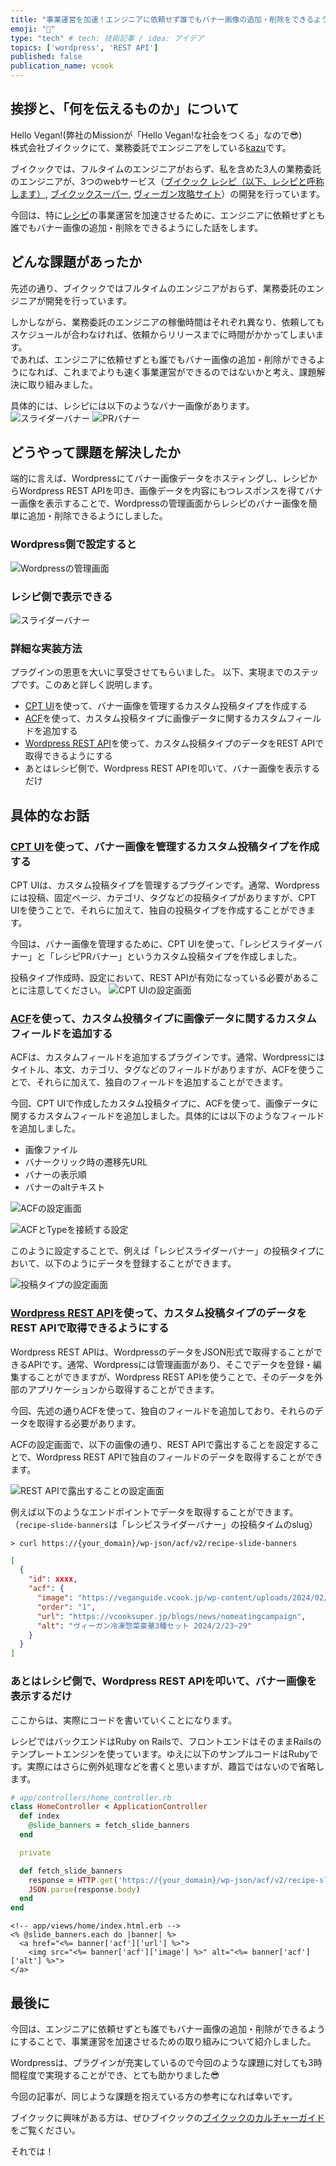 ```yaml
---
title: "事業運営を加速！エンジニアに依頼せず誰でもバナー画像の追加・削除をできるようにした"
emoji: "💭"
type: "tech" # tech: 技術記事 / idea: アイデア
topics: ['wordpress', 'REST API']
published: false
publication_name: vcook
---
```


## 挨拶と、「何を伝えるものか」について
Hello Vegan!(弊社のMissionが「Hello Vegan!な社会をつくる」なので😎)  
株式会社ブイクックにて、業務委託でエンジニアをしている[kazu](https://twitter.com/kazuhitonakayam)です。

ブイクックでは、フルタイムのエンジニアがおらず、私を含めた3人の業務委託のエンジニアが、3つのwebサービス（[ブイクック レシピ（以下、レシピと呼称します）](https://vcook.jp), [ブイクックスーパー](https://vcooksuper.jp), [ヴィーガン攻略サイト](https://veganguide.vcook.jp)）の開発を行っています。

今回は、特に[レシピ](https://vcook.jp)の事業運営を加速させるために、エンジニアに依頼せずとも誰でもバナー画像の追加・削除をできるようにした話をします。

## どんな課題があったか
先述の通り、ブイクックではフルタイムのエンジニアがおらず、業務委託のエンジニアが開発を行っています。

しかしながら、業務委託のエンジニアの稼働時間はそれぞれ異なり、依頼してもスケジュールが合わなければ、依頼からリリースまでに時間がかかってしまいます。  
であれば、エンジニアに依頼せずとも誰でもバナー画像の追加・削除ができるようになれば、これまでよりも速く事業運営ができるのではないかと考え、課題解決に取り組みました。

具体的には、レシピには以下のようなバナー画像があります。
![スライダーバナー](/images/banner/slider_banners.png)
![PRバナー](/images/banner/pr_banners.png)


## どうやって課題を解決したか
端的に言えば、Wordpressにてバナー画像データをホスティングし、レシピからWordpress REST APIを叩き、画像データを内容にもつレスポンスを得てバナー画像を表示することで、Wordpressの管理画面からレシピのバナー画像を簡単に追加・削除できるようにしました。

### Wordpress側で設定すると
![Wordpressの管理画面](/images/banner/wordpress.png)

### レシピ側で表示できる
![スライダーバナー](/images/banner/slider_banners.png)

### 詳細な実装方法
プラグインの恩恵を大いに享受させてもらいました。
以下、実現までのステップです。このあと詳しく説明します。

- [CPT UI](https://wordpress.org/plugins/custom-post-type-ui/)を使って、バナー画像を管理するカスタム投稿タイプを作成する
- [ACF](https://www.advancedcustomfields.com/)を使って、カスタム投稿タイプに画像データに関するカスタムフィールドを追加する
- [Wordpress REST API](https://developer.wordpress.org/rest-api/)を使って、カスタム投稿タイプのデータをREST APIで取得できるようにする
- あとはレシピ側で、Wordpress REST APIを叩いて、バナー画像を表示するだけ

## 具体的なお話
### [CPT UI](https://wordpress.org/plugins/custom-post-type-ui/)を使って、バナー画像を管理するカスタム投稿タイプを作成する
CPT UIは、カスタム投稿タイプを管理するプラグインです。通常、Wordpressには投稿、固定ページ、カテゴリ、タグなどの投稿タイプがありますが、CPT UIを使うことで、それらに加えて、独自の投稿タイプを作成することができます。

今回は、バナー画像を管理するために、CPT UIを使って、「レシピスライダーバナー」と「レシピPRバナー」というカスタム投稿タイプを作成しました。

投稿タイプ作成時、設定において、REST APIが有効になっている必要があることに注意してください。
![CPT UIの設定画面](/images/banner/cpt_ui_setting.png)

### [ACF](https://www.advancedcustomfields.com/)を使って、カスタム投稿タイプに画像データに関するカスタムフィールドを追加する
ACFは、カスタムフィールドを追加するプラグインです。通常、Wordpressにはタイトル、本文、カテゴリ、タグなどのフィールドがありますが、ACFを使うことで、それらに加えて、独自のフィールドを追加することができます。

今回、CPT UIで作成したカスタム投稿タイプに、ACFを使って、画像データに関するカスタムフィールドを追加しました。具体的には以下のようなフィールドを追加しました。

- 画像ファイル
- バナークリック時の遷移先URL
- バナーの表示順
- バナーのaltテキスト

![ACFの設定画面](/images/banner/acf.png)

![ACFとTypeを接続する設定](/images/banner/connect_type_and_acf.png)

このように設定することで、例えば「レシピスライダーバナー」の投稿タイプにおいて、以下のようにデータを登録することができます。 

![投稿タイプの設定画面](/images/banner/wordpress_recipe-banner.png)

### [Wordpress REST API](https://developer.wordpress.org/rest-api/)を使って、カスタム投稿タイプのデータをREST APIで取得できるようにする
Wordpress REST APIは、WordpressのデータをJSON形式で取得することができるAPIです。通常、Wordpressには管理画面があり、そこでデータを登録・編集することができますが、Wordpress REST APIを使うことで、そのデータを外部のアプリケーションから取得することができます。

今回、先述の通りACFを使って、独自のフィールドを追加しており、それらのデータを取得する必要があります。

ACFの設定画面で、以下の画像の通り、REST APIで露出することを設定することで、Wordpress REST APIで独自のフィールドのデータを取得することができます。

![REST APIで露出することの設定画面](/images/banner/show_in_rest_api.png)

例えば以下のようなエンドポイントでデータを取得することができます。（`recipe-slide-banners`は「レシピスライダーバナー」の投稿タイムのslug）

```shell
> curl https://{your_domain}/wp-json/acf/v2/recipe-slide-banners
```

```json
[
  {
    "id": xxxx,
    "acf": {
      "image": "https://veganguide.vcook.jp/wp-content/uploads/2024/02/trial_week.png",
      "order": "1",
      "url": "https://vcooksuper.jp/blogs/news/nomeatingcampaign",
      "alt": "ヴィーガン冷凍惣菜豪華3種セット 2024/2/23~29"
    }
  }
]
```

### あとはレシピ側で、Wordpress REST APIを叩いて、バナー画像を表示するだけ
ここからは、実際にコードを書いていくことになります。

レシピではバックエンドはRuby on Railsで、フロントエンドはそのままRailsのテンプレートエンジンを使っています。ゆえに以下のサンプルコードはRubyです。実際にはさらに例外処理などを書くと思いますが、趣旨ではないので省略します。

```ruby
# app/controllers/home_controller.rb
class HomeController < ApplicationController
  def index
    @slide_banners = fetch_slide_banners
  end

  private

  def fetch_slide_banners
    response = HTTP.get('https://{your_domain}/wp-json/acf/v2/recipe-slide-banners')
    JSON.parse(response.body)
  end
end
```

```erb
<!-- app/views/home/index.html.erb -->
<% @slide_banners.each do |banner| %>
  <a href="<%= banner['acf']['url'] %>">
    <img src="<%= banner['acf']['image'] %>" alt="<%= banner['acf']['alt'] %>">
</a>
```

## 最後に
今回は、エンジニアに依頼せずとも誰でもバナー画像の追加・削除ができるようにすることで、事業運営を加速させるための取り組みについて紹介しました。

Wordpressは、プラグインが充実しているので今回のような課題に対しても3時間程度で実現することができ、とても助かりました😎

今回の記事が、同じような課題を抱えている方の参考になれば幸いです。

ブイクックに興味がある方は、ぜひブイクックの[ブイクックのカルチャーガイド](https://doc.vcook.co.jp/vcookcultureguide)をご覧ください。

それでは！
